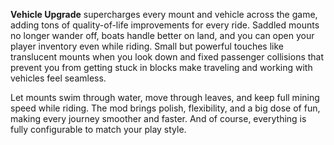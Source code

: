 **Vehicle Upgrade** supercharges every mount and vehicle across the game, adding tons of quality-of-life improvements for every ride. Saddled mounts no longer wander off, boats handle better on land, and you can open your player inventory even while riding. Small but powerful touches like translucent mounts when you look down and fixed passenger collisions that prevent you from getting stuck in blocks make traveling and working with vehicles feel seamless.  

Let mounts swim through water, move through leaves, and keep full mining speed while riding. The mod brings polish, flexibility, and a big dose of fun, making every journey smoother and faster. And of course, everything is fully configurable to match your play style.  
